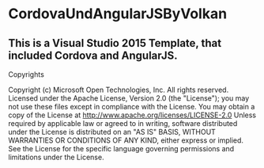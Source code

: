 # CordovaUndAngularJSByVolkan
This is a Visual Studio 2015 Template, that included Cordova and AngularJS.
--------------------------------------------------------------------------------------------
Copyrights

Copyright (c) Microsoft Open Technologies, Inc. All rights reserved.
Licensed under the Apache License, Version 2.0 (the "License"); you may not use these files except in compliance with the License. You may obtain a copy of the License at
http://www.apache.org/licenses/LICENSE-2.0
Unless required by applicable law or agreed to in writing, software distributed under the License is distributed on an "AS IS" BASIS, WITHOUT WARRANTIES OR CONDITIONS OF ANY KIND, either express or implied. See the License for the specific language governing permissions and limitations under the License.
